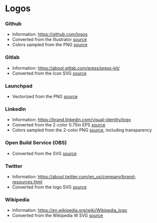 # Logos

### Github

- Information: https://github.com/logos
- Converted from the Illustrator [source](https://github-media-downloads.s3.amazonaws.com/GitHub-Mark.zip)
- Colors sampled from the PNG [source](https://github-media-downloads.s3.amazonaws.com/GitHub-Mark.zip)

### Gitlab

- Information: https://about.gitlab.com/press/press-kit/
- Converted from the Icon SVG [source](https://about.gitlab.com/images/press/logo/svg/gitlab-icon-rgb.svg)

### Launchpad

- Vectorized from the PNG [source](https://bazaar.canonical.com/bzricons/launchpad-logo.png)

### LinkedIn

- Information: https://brand.linkedin.com/visual-identity/logo
- Converted from the 2-color 0.75in EPS [source](https://content.linkedin.com/content/dam/brand/site/brand-assets/linkedin_logo_package.zip)
- Colors sampled from the 2-color PNG [source](https://content.linkedin.com/content/dam/brand/site/brand-assets/linkedin_logo_package.zip), including transparency

### Open Build Service (OBS)

- Converted from the SVG [source](https://openbuildservice.org/images/obs-logo.svg)

### Twitter

- Information: https://about.twitter.com/en_us/company/brand-resources.html
- Converted from the logo SVG [source](https://about.twitter.com/content/dam/about-twitter/company/brand-resources/en_us/Twitter-Logos.zip)

### Wikipedia

- Information: https://en.wikipedia.org/wiki/Wikipedia_logo
- Converted from the Wikipedia W SVG [source](https://commons.wikimedia.org/wiki/File:Wikipedia's_W.svg)
